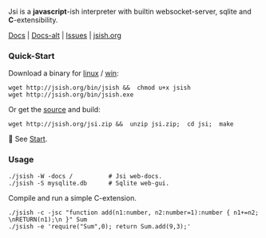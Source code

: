 Jsi is a **javascript**-ish interpreter with builtin websocket-server, sqlite and **C**-extensibility. 


[Docs](https://docs.jsish.org)  | [Docs-alt](https://jsish.org/docs/ "Alternate non-js docs") | [Issues](https://github.com/pcmacdon/jsish/issues "Issue tracker on github") | [jsish.org](https://jsish.org)

### Quick-Start

Download a binary for [linux](http://jsish.org/bin/jsish) / [win](http://jsish.org/bin/jsish.exe):

    wget http://jsish.org/bin/jsish &&  chmod u+x jsish
    wget http://jsish.org/bin/jsish.exe

Or get the [source](http://jsish.org/jsi.zip) and build:
 
    wget http://jsish.org/jsi.zip &&  unzip jsi.zip;  cd jsi;  make
    
&#x1f6a9; See [Start](./lib/www/md/Start.md).
    
### Usage

    ./jsish -W -docs /          # Jsi web-docs.
    ./jsish -S mysqlite.db      # Sqlite web-gui.
    
Compile and run a simple C-extension.

    ./jsish -c -jsc "function add(n1:number, n2:number=1):number { n1+=n2; \nRETURN(n1);\n }" Sum 
    ./jsish -e 'require("Sum",0); return Sum.add(9,3);'
